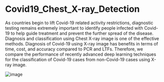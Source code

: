 # Covid19_Chest_X-ray_Detection

As countries begin to lift Covid-19 related activity restrictions, diagnostic testing remains extremely important to identify people infected with Covid-19 to help guide treatment and prevent the further spread of the disease. Diagnosis and classification using Chest X-ray image is one of the effective methods. Diagnosis of Covid-19 using X-ray image has benefits in terms of time, cost, and accuracy compared to PCR and LTFs. Therefore, we compare the performance of recently advanced deep learning techniques for the classification of Covid-19 cases from non-Covid-19 cases using X-ray image.

![image](https://github.com/sammyyap98/Covid19_Chest_X-ray_Detection/assets/87789723/0a2cd64d-6d47-41db-a76d-e662a47eb36c)


